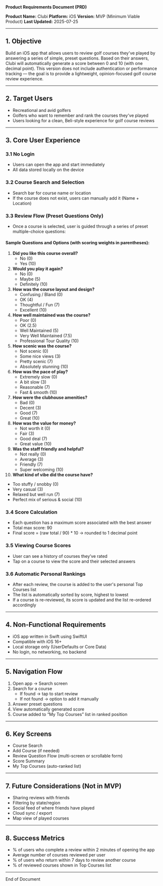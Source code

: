 **Product Requirements Document (PRD)**

**Product Name:** Clubi
**Platform:** iOS
**Version:** MVP (Minimum Viable Product)
**Last Updated:** 2025-07-25

---

## **1. Objective**
Build an iOS app that allows users to review golf courses they've played by answering a series of simple, preset questions. Based on their answers, Clubi will automatically generate a score between 0 and 10 (with one decimal point). This version does not include authentication or performance tracking — the goal is to provide a lightweight, opinion-focused golf course review experience.

---

## **2. Target Users**
- Recreational and avid golfers
- Golfers who want to remember and rank the courses they've played
- Users looking for a clean, Beli-style experience for golf course reviews

---

## **3. Core User Experience**

### 3.1 No Login
- Users can open the app and start immediately
- All data stored locally on the device

### 3.2 Course Search and Selection
- Search bar for course name or location
- If the course does not exist, users can manually add it (Name + Location)

### 3.3 Review Flow (Preset Questions Only)
- Once a course is selected, user is guided through a series of preset multiple-choice questions:

#### Sample Questions and Options (with scoring weights in parentheses):
1. **Did you like this course overall?**
   - No (0)
   - Yes (10)
2. **Would you play it again?**
   - No (0)
   - Maybe (5)
   - Definitely (10)
3. **How was the course layout and design?**
   - Confusing / Bland (0)
   - OK (4)
   - Thoughtful / Fun (7)
   - Excellent (10)
4. **How well maintained was the course?**
   - Poor (0)
   - OK (2.5)
   - Well Maintained (5)
   - Very Well Maintained (7.5)
   - Professional Tour Quality (10)
5. **How scenic was the course?**
   - Not scenic (0)
   - Some nice views (3)
   - Pretty scenic (7)
   - Absolutely stunning (10)
6. **How was the pace of play?**
   - Extremely slow (0)
   - A bit slow (3)
   - Reasonable (7)
   - Fast & smooth (10)
7. **How were the clubhouse amenities?**
   - Bad (0)
   - Decent (3)
   - Good (7)
   - Great (10)
8. **How was the value for money?**
   - Not worth it (0)
   - Fair (3)
   - Good deal (7)
   - Great value (10)
9. **Was the staff friendly and helpful?**
   - Not really (0)
   - Average (3)
   - Friendly (7)
   - Super welcoming (10)
10. **What kind of vibe did the course have?**
   - Too stuffy / snobby (0)
   - Very casual (3)
   - Relaxed but well run (7)
   - Perfect mix of serious & social (10)

### 3.4 Score Calculation
- Each question has a maximum score associated with the best answer
- Total max score: 90
- Final score = (raw total / 90) * 10 → rounded to 1 decimal point

### 3.5 Viewing Course Scores
- User can see a history of courses they’ve rated
- Tap on a course to view the score and their selected answers

### 3.6 Automatic Personal Rankings
- After each review, the course is added to the user's personal Top Courses list
- The list is automatically sorted by score, highest to lowest
- If a course is re-reviewed, its score is updated and the list re-ordered accordingly

---

## **4. Non-Functional Requirements**
- iOS app written in Swift using SwiftUI
- Compatible with iOS 16+
- Local storage only (UserDefaults or Core Data)
- No login, no networking, no backend

---

## **5. Navigation Flow**
1. Open app → Search screen
2. Search for a course
   - If found → tap to start review
   - If not found → option to add it manually
3. Answer preset questions
4. View automatically generated score
5. Course added to “My Top Courses” list in ranked position

---

## **6. Key Screens**
- Course Search
- Add Course (if needed)
- Review Question Flow (multi-screen or scrollable form)
- Score Summary
- My Top Courses (auto-ranked list)

---

## **7. Future Considerations (Not in MVP)**
- Sharing reviews with friends
- Filtering by state/region
- Social feed of where friends have played
- Cloud sync / export
- Map view of played courses

---

## **8. Success Metrics**
- % of users who complete a review within 2 minutes of opening the app
- Average number of courses reviewed per user
- % of users who return within 7 days to review another course
- % of reviewed courses shown in Top Courses list

---

End of Document

